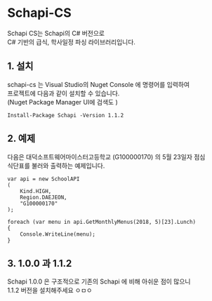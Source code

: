 # Schapi-CS

Schapi CS는 Schapi의 C# 버전으로  
C# 기반의 급식, 학사일정 파싱 라이브러리입니다.  

## 1. 설치  

schapi-cs 는 Visual Studio의 Nuget Console 에 명령어를 입력하여    
프로젝트에 다음과 같이 설치할 수 있습니다.  
(Nuget Package Manager UI에 검색도 )

```
Install-Package Schapi -Version 1.1.2
```

## 2. 예제

다음은 대덕소프트웨어마이스터고등학교 (G100000170) 의 5월 23일자 점심  
식단표를 불러와 출력하는 예제입니다.

```
var api = new SchoolAPI
(
    Kind.HIGH, 
    Region.DAEJEON, 
    "G100000170"
);

foreach (var menu in api.GetMonthlyMenus(2018, 5)[23].Lunch)
{
    Console.WriteLine(menu);
}
```

## 3. 1.0.0 과 1.1.2

Schapi 1.0.0 은 구조적으로 기존의 Schapi 에 비해 아쉬운 점이 많으니  
1.1.2 버전을 설치해주세요 ㅇㅁㅇ
